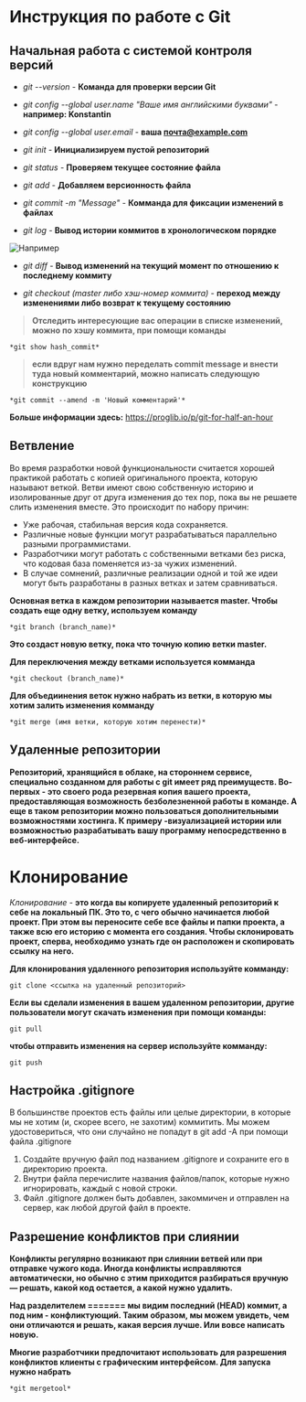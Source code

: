 # Инструкция по работе с Git

## Начальная работа с сиcтемой контроля версий

- *git --version* - **Команда для проверки версии Git**

- *git config --global user.name "Ваше имя английскими буквами"* - **например: Konstantin**

- *git config --global user.email* - **ваша почта@example.com**

- *git init* - __Инициализируем пустой репозиторий__

- *git status* - **Проверяем текущее состояние файла**

- *git add* - **Добавляем версионность файла**

- *git commit -m "Message"* - **Комманда для фиксации изменений в файлах**

- *git log* - **Вывод истории коммитов в хронологическом порядке**

![Например](log.jpg)

- *git diff* - **Вывод изменений на текущий момент по отношению к последнему коммиту**

- *git checkout (master либо хэш-номер коммита)* - **переход между изменениями либо возврат к текущему состоянию**

>**Отследить интересующие вас операции в списке изменений, можно по хэшу коммита, при помощи команды** 
~~~
*git show hash_commit*
~~~

>**если вдруг нам нужно переделать commit message и внести туда новый комментарий, можно написать следующую конструкцию** 
~~~
*git commit --amend -m 'Новый комментарий'*
~~~
__Больше информации здесь:__
<https://proglib.io/p/git-for-half-an-hour>

## Ветвление

Во время разработки новой функциональности считается хорошей практикой работать с копией оригинального проекта, которую называют веткой. Ветви имеют свою собственную историю и изолированные друг от друга изменения до тех пор, пока вы не решаете слить изменения вместе. Это происходит по набору причин:

- Уже рабочая, стабильная версия кода сохраняется.
- Различные новые функции могут разрабатываться параллельно разными программистами.
- Разработчики могут работать с собственными ветками без риска, что кодовая база поменяется из-за чужих изменений.
- В случае сомнений, различные реализации одной и той же идеи могут быть разработаны в разных ветках и затем сравниваться.

__Основная ветка в каждом репозитории называется master. Чтобы создать еще одну ветку, используем команду__ 
~~~
*git branch (branch_name)* 
~~~
__Это создаст новую ветку, пока что точную копию ветки master.__

__Для переключения между ветками используется комманда__ 
~~~
*git checkout (branch_name)*
~~~
__Для объедиинения веток нужно набрать из ветки, в которую мы хотим залить изменения комманду__ 
~~~
*git merge (имя ветки, которую хотим перенести)*
~~~
## Удаленные репозитории

__Репозиторий, хранящийся в облаке, на стороннем сервисе, специально созданном для работы с git имеет ряд преимуществ. Во-первых - это своего рода резервная копия вашего проекта, предоставляющая возможность безболезненной работы в команде. А еще в таком репозитории можно пользоваться дополнительными возможностями хостинга. К примеру -визуализацией истории или возможностью разрабатывать вашу программу непосредственно в веб-интерфейсе.__

# Клонирование

*Клонирование* - __это когда вы копируете удаленный репозиторий к себе на локальный ПК. Это то, с чего обычно начинается любой проект. При этом вы переносите себе все файлы и папки проекта, а также всю его историю с момента его создания. Чтобы склонировать проект, сперва, необходимо узнать где он расположен и скопировать ссылку на него.__

__Для клонирования удаленного репозитория используйте комманду:__
~~~
git clone <ссылка на удаленный репозиторий>
~~~

__Если вы сделали изменения в вашем удаленном репозитории, другие пользователи могут скачать изменения при помощи команды:__
~~~
git pull
~~~

__чтобы отправить изменения на сервер используйте комманду:__
~~~
git push
~~~
## Настройка .gitignore

В большинстве проектов есть файлы или целые директории, в которые мы не хотим (и, скорее всего, не захотим) коммитить. Мы можем удостовериться, что они случайно не попадут в git add -A при помощи файла .gitignore

1. Создайте вручную файл под названием .gitignore и сохраните его в директорию проекта.
2. Внутри файла перечислите названия файлов/папок, которые нужно игнорировать, каждый с новой строки.
3. Файл .gitignore должен быть добавлен, закоммичен и отправлен на сервер, как любой другой файл в проекте.

## Разрешение конфликтов при слиянии

__Конфликты регулярно возникают при слиянии ветвей или при отправке чужого кода. Иногда конфликты исправляются автоматически, но обычно с этим приходится разбираться вручную — решать, какой код остается, а какой нужно удалить.__

__Над разделителем ======= мы видим последний (HEAD) коммит, а под ним - конфликтующий. Таким образом, мы можем увидеть, чем они отличаются и решать, какая версия лучше. Или вовсе написать новую.__

__Многие разработчики предпочитают использовать для разрешения конфликтов клиенты с графическим интерфейсом. Для запуска нужно набрать__ 
~~~
*git mergetool*
~~~